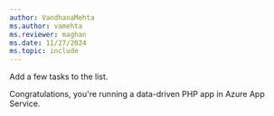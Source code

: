 ```yaml
---
author: VandhanaMehta
ms.author: vamehta
ms.reviewer: maghan
ms.date: 11/27/2024
ms.topic: include
---
```


Add a few tasks to the list.

Congratulations, you're running a data-driven PHP app in Azure App Service.

